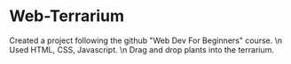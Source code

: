 # Web-Terrarium

Created a project following the github "Web Dev For Beginners" course. \n
Used HTML, CSS, Javascript. \n
Drag and drop plants into the terrarium. 
